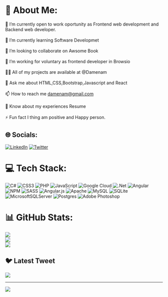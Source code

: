 # 💫 About Me:
🤝 I’m currently open to work oportunity as Frontend web development and Backend web developer.<br><br>🌱 I’m currently learning Software Developmet<br><br>👯 I’m looking to collaborate on Awsome Book<br><br>🔭 I’m working for voluntary as frontend developer in Browsio<br><br>👨‍💻 All of my projects are available at @Damenam<br><br>💬 Ask me about HTML,CSS,Bootstrap,Javascript and React<br><br>📫 How to reach me damenam@gmail.com<br><br>📄 Know about my experiences Resume<br><br>⚡ Fun fact I thing am positive and Happy person.


## 🌐 Socials:
[![LinkedIn](https://img.shields.io/badge/LinkedIn-%230077B5.svg?logo=linkedin&logoColor=white)](https://linkedin.com/in/linkedin.com/in/DamenaM) [![Twitter](https://img.shields.io/badge/Twitter-%231DA1F2.svg?logo=Twitter&logoColor=white)](https://twitter.com/https://twitter.com/DamenaM) 

# 💻 Tech Stack:
![C#](https://img.shields.io/badge/c%23-%23239120.svg?style=for-the-badge&logo=c-sharp&logoColor=white) ![CSS3](https://img.shields.io/badge/css3-%231572B6.svg?style=for-the-badge&logo=css3&logoColor=white) ![PHP](https://img.shields.io/badge/php-%23777BB4.svg?style=for-the-badge&logo=php&logoColor=white) ![JavaScript](https://img.shields.io/badge/javascript-%23323330.svg?style=for-the-badge&logo=javascript&logoColor=%23F7DF1E) ![Google Cloud](https://img.shields.io/badge/Google%20Cloud-%234285F4.svg?style=for-the-badge&logo=google-cloud&logoColor=white) ![.Net](https://img.shields.io/badge/.NET-5C2D91?style=for-the-badge&logo=.net&logoColor=white) ![Angular](https://img.shields.io/badge/angular-%23DD0031.svg?style=for-the-badge&logo=angular&logoColor=white) ![NPM](https://img.shields.io/badge/NPM-%23000000.svg?style=for-the-badge&logo=npm&logoColor=white) ![SASS](https://img.shields.io/badge/SASS-hotpink.svg?style=for-the-badge&logo=SASS&logoColor=white) ![Angular.js](https://img.shields.io/badge/angular.js-%23E23237.svg?style=for-the-badge&logo=angularjs&logoColor=white) ![Apache](https://img.shields.io/badge/apache-%23D42029.svg?style=for-the-badge&logo=apache&logoColor=white) ![MySQL](https://img.shields.io/badge/mysql-%2300f.svg?style=for-the-badge&logo=mysql&logoColor=white) ![SQLite](https://img.shields.io/badge/sqlite-%2307405e.svg?style=for-the-badge&logo=sqlite&logoColor=white) ![MicrosoftSQLServer](https://img.shields.io/badge/Microsoft%20SQL%20Sever-CC2927?style=for-the-badge&logo=microsoft%20sql%20server&logoColor=white) ![Postgres](https://img.shields.io/badge/postgres-%23316192.svg?style=for-the-badge&logo=postgresql&logoColor=white) ![Adobe Photoshop](https://img.shields.io/badge/adobephotoshop-%2331A8FF.svg?style=for-the-badge&logo=adobephotoshop&logoColor=white)
# 📊 GitHub Stats:
![](https://github-readme-stats.vercel.app/api?username=DamenaM&theme=blue-green&hide_border=false&include_all_commits=false&count_private=false)<br/>
![](https://github-readme-streak-stats.herokuapp.com/?user=DamenaM&theme=blue-green&hide_border=false)<br/>
![](https://github-readme-stats.vercel.app/api/top-langs/?username=DamenaM&theme=blue-green&hide_border=false&include_all_commits=false&count_private=false&layout=compact)

## 🐦 Latest Tweet
[![](https://gtce.itsvg.in/api?username=https://twitter.com/DamenaM)](https://github.com/VishwaGauravIn/github-twitter-card-embed)

---
[![](https://visitcount.itsvg.in/api?id=DamenaM&icon=0&color=0)](https://visitcount.itsvg.in)

<!-- Proudly created with GPRM ( https://gprm.itsvg.in ) -->
